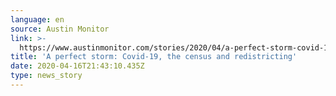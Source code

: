 ```yaml
---
language: en
source: Austin Monitor
link: >-
  https://www.austinmonitor.com/stories/2020/04/a-perfect-storm-covid-19-the-census-and-redistricting/
title: 'A perfect storm: Covid-19, the census and redistricting'
date: 2020-04-16T21:43:10.435Z
type: news_story
---
```



